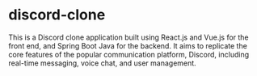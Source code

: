 # discord-clone
This is a Discord clone application built using React.js and Vue.js for the front end, and Spring Boot Java for the backend.
It aims to replicate the core features of the popular communication platform, Discord, including real-time messaging, voice chat, and user management.
